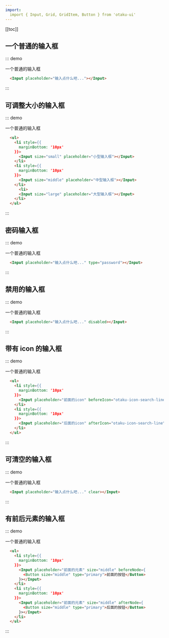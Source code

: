 ```yaml
---
import:
  import { Input, Grid, GridItem, Button } from 'otaku-ui'
---
```


[[toc]]

## 一个普通的输入框

::: demo

一个普通的输入框

```html
  <Input placeholder="输入点什么吧..."></Input>
```
:::


## 可调整大小的输入框

::: demo

一个普通的输入框

```html
  <ul>
    <li style={{
      marginBottom: '10px'
    }}>
      <Input size="small" placeholder="小型输入框"></Input>
    </li>
    <li style={{
      marginBottom: '10px'
    }}>
      <Input size="middle" placeholder="中型输入框"></Input>
    </li>
      <li>
      <Input size="large" placeholder="大型输入框"></Input>
    </li>
  </ul>
```
:::

## 密码输入框

::: demo

一个普通的输入框

```html
  <Input placeholder="输入点什么吧..." type="password"></Input>
```
:::

## 禁用的输入框

::: demo

一个普通的输入框

```html
  <Input placeholder="输入点什么吧..." disabled></Input>
```
:::

## 带有 icon 的输入框

::: demo

一个普通的输入框

```html
  <ul>
    <li style={{
      marginBottom: '10px'
    }}>
      <Input placeholder="前面的icon" beforeIcon="otaku-icon-search-line"></Input>
    </li>
    <li style={{
      marginBottom: '10px'
    }}>
      <Input placeholder="后面的icon" afterIcon="otaku-icon-search-line"></Input>
    </li>
  </ul>
```
:::

## 可清空的输入框

::: demo

一个普通的输入框

```html
  <Input placeholder="输入点什么吧..." clear></Input>
```
:::


## 有前后元素的输入框

::: demo

一个普通的输入框

```html
  <ul>
    <li style={{
      marginBottom: '10px'
    }}>
      <Input placeholder="前面的元素" size="middle" beforeNode={
        <Button size="middle" type="primary">前面的按钮</Button>
      }></Input>
    </li>
    <li style={{
      marginBottom: '10px'
    }}>
      <Input placeholder="前面的元素" size="middle" afterNode={
        <Button size="middle" type="primary">后面的按钮</Button>
      }></Input>
    </li>
  </ul>
```
:::